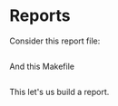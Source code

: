 Reports
=======

Consider this report file:

```md file=project/report.Rmd ref=2dddf51
```

And this Makefile

```Makefile file=project/Makefile ref=8e3f
```

This let's us build a report. 

